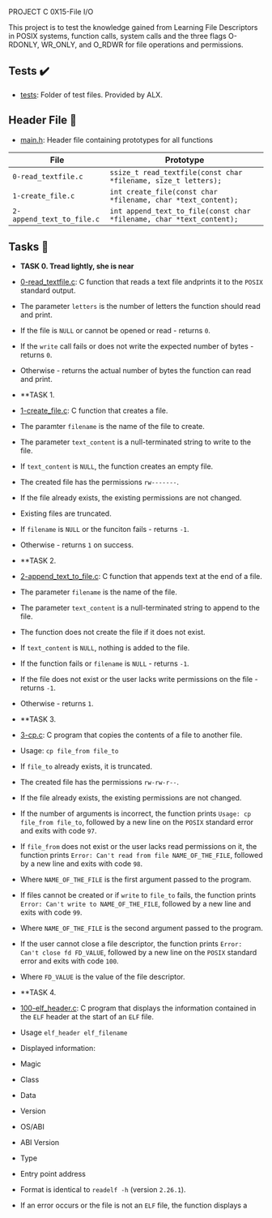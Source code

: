 PROJECT C 0X15-File I/O

This project is to test the knowledge gained from Learning File Descriptors in POSIX systems, function calls, system calls and the three flags O-RDONLY, WR_ONLY, and O_RDWR for file operations and permissions.



## Tests :heavy_check_mark:

* [tests](./tests): Folder of test files. Provided by ALX.

## Header File :file_folder:

* [main.h](./main.h): Header file containing prototypes for all functions


| File                      | Prototype                                                            |
| ------------------------- | -------------------------------------------------------------------- |
| `0-read_textfile.c`       | `ssize_t read_textfile(const char *filename, size_t letters);`       |
| `1-create_file.c`         | `int create_file(const char *filename, char *text_content);`         |
| `2-append_text_to_file.c` | `int append_text_to_file(const char *filename, char *text_content);` |

## Tasks :page_with_curl:

* **TASK 0. Tread lightly, she is near**
* [0-read_textfile.c](./0-read_textfile.c): C function that reads a text file andprints it to the `POSIX` standard output.
* The parameter `letters` is the number of letters the function should read and print.
* If the file is `NULL` or cannot be opened or read - returns `0`.
* If the `write` call fails or does not write the expected number of bytes - returns `0`.
* Otherwise - returns the actual number of bytes the function can read and print.

* **TASK 1.
* [1-create_file.c](./1-create_file.c): C function that creates a file.
* The paramter `filename` is the name of the file to create.
* The parameter `text_content` is a null-terminated string to write to the file.
* If `text_content` is `NULL`, the function creates an empty file.
* The created file has the permissions `rw-------`.
* If the file already exists, the existing permissions are not changed.
* Existing files are truncated.
* If `filename` is `NULL` or the funciton fails - returns `-1`.
* Otherwise - returns `1` on success.

* **TASK 2.
* [2-append_text_to_file.c](./2-append_text_to_file.c): C function that appends text at
the end of a file.
* The parameter `filename` is the name of the file.
* The parameter `text_content` is a null-terminated string to append to the file.
* The function does not create the file if it does not exist.
* If `text_content` is `NULL`, nothing is added to the file.
* If the function fails or `filename` is `NULL` - returns `-1`.
* If the file does not exist or the user lacks write permissions on the file - returns `-1`.
* Otherwise - returns `1`.

* **TASK 3.
* [3-cp.c](./3-cp.c): C program that copies the contents of a file to another file.
* Usage: `cp file_from file_to`
* If `file_to` already exists, it is truncated.
* The created file has the permissions `rw-rw-r--`.
* If the file already exists, the existing permissions are not changed.
* If the number of arguments is incorrect, the function prints `Usage: cp file_from
file_to`, followed by a new line on the `POSIX` standard error and exits with code `97`.
* If `file_from` does not exist or the user lacks read permissions on it,
the function prints `Error: Can't read from file NAME_OF_THE_FILE`, followed by a new
line and exits with code `98`.
* Where `NAME_OF_THE_FILE` is the first argument passed to the program.
* If files cannot be created or if `write` to `file_to` fails, the function prints
`Error: Can't write to NAME_OF_THE_FILE`, followed by a new line and exits with code `99`.
* Where `NAME_OF_THE_FILE` is the second argument passed to the program.
* If the user cannot close a file descriptor, the function prints `Error:
Can't close fd FD_VALUE`, followed by a new line on the `POSIX` standard
error and exits with code `100`.
* Where `FD_VALUE` is the value of the file descriptor.

* **TASK 4.
* [100-elf_header.c](./100-elf_header.c): C program that displays the information contained
in the `ELF` header at the start of an `ELF` file.
* Usage `elf_header elf_filename`
* Displayed information:
* Magic
* Class
* Data
* Version
* OS/ABI
* ABI Version
* Type
* Entry point address
* Format is identical to `readelf -h` (version `2.26.1`).
* If an error occurs or the file is not an `ELF` file, the function displays a
